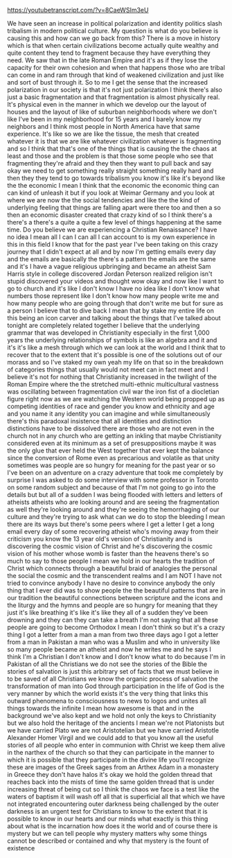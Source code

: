 https://youtubetranscript.com/?v=8CaeWSIm3eU

 We have seen an increase in political polarization and identity politics slash tribalism in modern political culture. My question is what do you believe is causing this and how can we go back from this? There is a move in history which is that when certain civilizations become actually quite wealthy and quite content they tend to fragment because they have everything they need. We saw that in the late Roman Empire and it's as if they lose the capacity for their own cohesion and when that happens those who are tribal can come in and ram through that kind of weakened civilization and just like and sort of bust through it. So to me I get the sense that the increased polarization in our society is that it's not just polarization I think there's also just a basic fragmentation and that fragmentation is almost physically real. It's physical even in the manner in which we develop our the layout of houses and the layout of like of suburban neighborhoods where we don't like I've been in my neighborhood for 15 years and I barely know my neighbors and I think most people in North America have that same experience. It's like so we are like the tissue, the mesh that created whatever it is that we are like whatever civilization whatever is fragmenting and so I think that that's one of the things that is causing the the chaos at least and those and the problem is that those some people who see that fragmenting they're afraid and they then they want to pull back and say okay we need to get something really straight something really hard and then they they tend to go towards tribalism you know it's like it's beyond like the the economic I mean I think that the economic the economic thing can can kind of unleash it but if you look at Weimar Germany and you look at where we are now the the social tendencies and like the the kind of underlying feeling that things are falling apart were there too and then a so then an economic disaster created that crazy kind of so I think there's a there's a there's a quite a quite a few level of things happening at the same time. Do you believe we are experiencing a Christian Renaissance? I have no idea I mean all I can I can all I can account to is my own experience in this in this field I know that for the past year I've been taking on this crazy journey that I didn't expect at all and by now I'm getting emails every day and the emails are basically the there's a pattern the emails are the same and it's I have a vague religious upbringing and became an atheist Sam Harris style in college discovered Jordan Peterson realized religion isn't stupid discovered your videos and thought wow okay and now like I want to go to church and it's like I don't know I have no idea like I don't know what numbers those represent like I don't know how many people write me and how many people who are going through that don't write me but for sure as a person I believe that to dive back I mean that by stake my entire life on this being an icon carver and talking about the things that I've talked about tonight are completely related together I believe that the underlying grammar that was developed in Christianity especially in the first 1,000 years the underlying relationships of symbols is like an algebra and it and it's it's like a mesh through which we can look at the world and I think that to recover that to the extent that it's possible is one of the solutions out of our morass and so I've staked my own yeah my life on that so in the breakdown of categories things that usually would not meet can in fact meet and I believe it's not for nothing that Christianity increased in the twilight of the Roman Empire where the the stretched multi-ethnic multicultural vastness was oscillating between fragmentation civil war the iron fist of a diocletian figure right now as we are watching the Western world being propped up as competing identities of race and gender you know and ethnicity and age and you name it any identity you can imagine and while simultaneously there's this paradoxal insistence that all identities and distinction distinctions have to be dissolved there are those who are not even in the church not in any church who are getting an inkling that maybe Christianity considered even at its minimum as a set of presuppositions maybe it was the only glue that ever held the West together that ever kept the balance since the conversion of Rome even as precarious and volatile as that unity sometimes was people are so hungry for meaning for the past year or so I've been on an adventure on a crazy adventure that took me completely by surprise I was asked to do some interview with some professor in Toronto on some random subject and because of that I'm not going to go into the details but but all of a sudden I was being flooded with letters and letters of atheists atheists who are looking around and are seeing the fragmentation as well they're looking around and they're seeing the hemorrhaging of our culture and they're trying to ask what can we do to stop the bleeding I mean there are its ways but there's some peers where I get a letter I get a long email every day of some recovering atheist who's moving away from their criticism you know the 13 year old's version of Christianity and is discovering the cosmic vision of Christ and he's discovering the cosmic vision of his mother whose womb is faster than the heavens there's so much to say to those people I mean we hold in our hearts the tradition of Christ which connects through a beautiful braid of analogies the personal the social the cosmic and the transcendent realms and I am NOT I have not tried to convince anybody I have no desire to convince anybody the only thing that I ever did was to show people the the beautiful patterns that are in our tradition the beautiful connections between scripture and the icons and the liturgy and the hymns and people are so hungry for meaning that they just it's like breathing it's like it's like they all of a sudden they've been drowning and they can they can take a breath I'm not saying that all these people are going to become Orthodox I mean I don't think so but it's a crazy thing I got a letter from a man a man from two three days ago I got a letter from a man in Pakistan a man who was a Muslim and who in university like so many people became an atheist and now he writes me and he says I think I'm a Christian I don't know and I don't know what to do because I'm in Pakistan of all the Christians we do not see the stories of the Bible the stories of salvation is just this arbitrary set of facts that we must believe in to be saved of all Christians we know the organic process of salvation the transformation of man into God through participation in the life of God is the very manner by which the world exists it's the very thing that links this outward phenomena to consciousness to news to logos and unites all things towards the infinite I mean how awesome is that and in the background we've also kept and we hold not only the keys to Christianity but we also hold the heritage of the ancients I mean we're not Platonists but we have carried Plato we are not Aristotelian but we have carried Aristotle Alexander Homer Virgil and we could add to that you know all the useful stories of all people who enter in communion with Christ we keep them alive in the narthex of the church so that they can participate in the manner to which it is possible that they participate in the divine life you'll recognize these are images of the Greek sages from an Arthex Adam in a monastery in Greece they don't have halos it's okay we hold the golden thread that reaches back into the mists of time the same golden thread that is under increasing threat of being cut so I think the chaos we face is a test like the waters of baptism it will wash off all that is superficial all that which we have not integrated encountering outer darkness being challenged by the outer darkness is an urgent test for Christians to know to the extent that it is possible to know in our hearts and our minds what exactly is this thing about what is the incarnation how does it the world and of course there is mystery but we can tell people why mystery matters why some things cannot be described or contained and why that mystery is the fount of existence